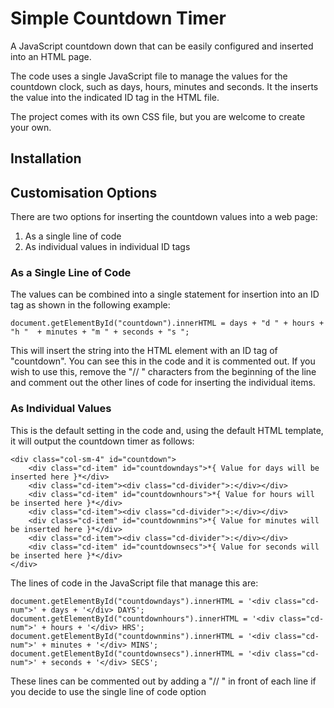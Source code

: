 # Simple Countdown Timer
A JavaScript countdown down that can be easily configured and inserted into an HTML page.

The code uses a single JavaScript file to manage the values for the countdown clock, such as days, hours, minutes and seconds.
It the inserts the value into the indicated ID tag in the HTML file.

The project comes with its own CSS file, but you are welcome to create your own.

## Installation


## Customisation Options
There are two options for inserting the countdown values into a web page:

1. As a single line of code
2. As individual values in individual ID tags 

### As a Single Line of Code
The values can be combined into a single statement for insertion into an ID tag as shown in the following example:

    document.getElementById("countdown").innerHTML = days + "d " + hours + "h "  + minutes + "m " + seconds + "s ";

This will insert the string into the HTML element with an ID tag of "countdown".
You can see this in the code and it is commented out.
If you wish to use this, remove the "// " characters from the beginning of the line and comment out the other lines of code for inserting the individual items.

### As Individual Values
This is the default setting in the code and, using the default HTML template, it will output the countdown timer as follows:

	<div class="col-sm-4" id="countdown">
		<div class="cd-item" id="countdowndays">*{ Value for days will be inserted here }*</div>
		<div class="cd-item"><div class="cd-divider">:</div></div>
		<div class="cd-item" id="countdownhours">*{ Value for hours will be inserted here }*</div>
		<div class="cd-item"><div class="cd-divider">:</div></div>
		<div class="cd-item" id="countdownmins">*{ Value for minutes will be inserted here }*</div>
		<div class="cd-item"><div class="cd-divider">:</div></div>
		<div class="cd-item" id="countdownsecs">*{ Value for seconds will be inserted here }*</div>
	</div>

The lines of code in the JavaScript file that manage this are:

	document.getElementById("countdowndays").innerHTML = '<div class="cd-num">' + days + '</div> DAYS';
    document.getElementById("countdownhours").innerHTML = '<div class="cd-num">' + hours + '</div> HRS';
    document.getElementById("countdownmins").innerHTML = '<div class="cd-num">' + minutes + '</div> MINS';
    document.getElementById("countdownsecs").innerHTML = '<div class="cd-num">' + seconds + '</div> SECS';

These lines can be commented out by adding a "// " in front of each line if you decide to use the single line of code option